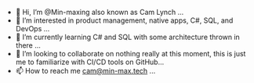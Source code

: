 - 👋 Hi, I’m @Min-maxing also known as Cam Lynch ...
- 👀 I’m interested in product management, native apps, C#, SQL, and DevOps ...
- 🌱 I’m currently learning C# and SQL with some architecture thrown in there ...
- 💞️ I’m looking to collaborate on nothing really at this moment, this is just me to familiarize with CI/CD tools on GitHub...
- 📫 How to reach me  cam@min-max.tech ...

<!---
Min-maxing/Min-maxing is a ✨ special ✨ repository because its `README.md` (this file) appears on your GitHub profile.
You can click the Preview link to take a look at your changes.
--->
